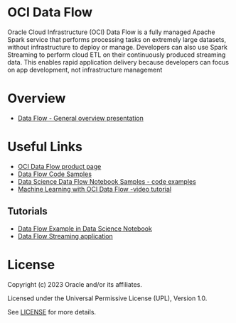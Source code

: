 # OCI Data Flow

Oracle Cloud Infrastructure (OCI) Data Flow is a fully managed Apache Spark service that performs processing tasks on extremely large datasets, without infrastructure to deploy or manage. Developers can also use Spark Streaming to perform cloud ETL on their continuously produced streaming data. This enables rapid application delivery because developers can focus on app development, not infrastructure management

# Overview
- [Data Flow - General overview presentation](https://oradocs.oracle.com/documents/link/LD1697B4DFF846521DB49291DF61A27DCFE9532E8EF6/fileview/DD1B6E9D8CFB0A6AD9AF2DC36862D1B7D9F3ACC26C74/_OCI_Data_Flow_Deck.pdf)
  
# Useful Links
- [OCI Data Flow product page](https://www.oracle.com/big-data/data-flow/)
- [Data Flow Code Samples](https://github.com/oracle-samples/oracle-dataflow-samples)
- [Data Science Data Flow Notebook Samples - code examples](https://github.com/oracle-samples/oci-data-science-ai-samples/tree/main/notebook_examples)
- [Machine Learning with OCI Data Flow -video tutorial](https://www.youtube.com/watch?v=A6uVbK7wQb4)

## Tutorials
- [Data Flow Example in Data Science Notebook](https://docs.oracle.com/en/learn/oci-data-flow-analytics/index.html)
- [Data Flow Streaming application](https://docs.oracle.com/en/learn/oci-data-flow-spark-kafka)

                                            
                  

# License

Copyright (c) 2023 Oracle and/or its affiliates.

Licensed under the Universal Permissive License (UPL), Version 1.0.

See [LICENSE](https://github.com/oracle-devrel/technology-engineering/blob/main/LICENSE) for more details.
